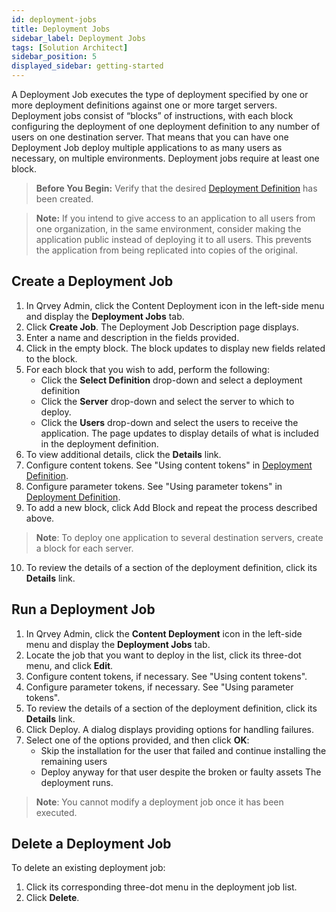 ```yaml
---
id: deployment-jobs 
title: Deployment Jobs
sidebar_label: Deployment Jobs
tags: [Solution Architect]
sidebar_position: 5
displayed_sidebar: getting-started
---
```


<div style={{textAlign: "justify"}}>

A Deployment Job executes the type of deployment specified by one or more deployment definitions against one or more target servers. Deployment jobs consist of “blocks” of instructions, with each block configuring the deployment of one deployment definition to any number of users on one destination server. That means that you can have one Deployment Job deploy multiple applications to as many users as necessary, on multiple environments. Deployment jobs require at least one block.

> **Before You Begin:** Verify that the desired [Deployment Definition](../08-Content%20Deployment/definitions.md) has been created. 

> **Note:** If you intend to give access to an application to all users from one organization, in the same environment, consider making the application public instead of deploying it to all users. This prevents the application from being replicated into copies of the original.

## Create a Deployment Job
1. In Qrvey Admin, click the Content Deployment icon in the left-side menu and display the **Deployment Jobs** tab. 
2. Click **Create Job**. The Deployment Job Description page displays. 
3. Enter a name and description in the fields provided.
4. Click in the empty block. The block updates to display new fields related to the block. 
5. For each block that you wish to add, perform the following:
    * Click the **Select Definition** drop-down and select a deployment definition
    * Click the **Server** drop-down and select the server to which to deploy. 
    * Click the **Users** drop-down and select the users to receive the application. 
  The page updates to display details of what is included in the deployment definition. 
6. To view additional details, click the **Details** link. 
7. Configure content tokens. See "Using content tokens" in [Deployment Definition](../08-Content%20Deployment/definitions.md). 
8. Configure parameter tokens. See "Using parameter tokens" in [Deployment Definition](../08-Content%20Deployment/definitions.md).
9. To add a new block, click Add Block and repeat the process described above.  
  > **Note**: To deploy one application to several destination servers, create a block for each server. 
10. To review the details of a section of the deployment definition, click its **Details** link. 

## Run a Deployment Job
1. In Qrvey Admin, click the **Content Deployment** icon in the left-side menu and display the **Deployment Jobs** tab. 
2. Locate the job that you want to deploy in the list, click its three-dot menu, and click **Edit**. 
3. Configure content tokens, if necessary. See "Using content tokens". 
4. Configure parameter tokens, if necessary. See "Using parameter tokens".
5. To review the details of a section of the deployment definition, click its **Details** link. 
6. Click Deploy. A dialog displays providing options for handling failures. 
7. Select one of the options provided, and then click **OK**:
    * Skip the installation for the user that failed and continue installing the remaining users
    * Deploy anyway for that user despite the broken or faulty assets
  The deployment runs. 
  > **Note**: You cannot modify a deployment job once it has been executed. 


## Delete a Deployment Job
To delete an existing deployment job:
1. Click its corresponding three-dot menu in the deployment job list.
2. Click **Delete**. 


</div>